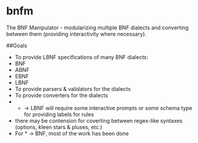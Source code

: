 bnfm
====

The BNF Manipulator - modularizing multiple BNF dialects and converting between them (providing interactivity where necessary).

##Goals

- To provide LBNF specifications of many BNF dialects:
 - BNF
 - ABNF
 - EBNF
 - LBNF
- To provide parsers & validators for the dialects
- To provide converters for the dialects
 - * -> LBNF will require some interactive prompts or some schema type for providing labels for rules
 - there may be contension for coverting between regex-like syntaxes (options, kleen stars & pluses, etc.)
 - For * -> BNF, most of the work has been done
